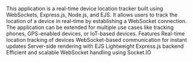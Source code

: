 This application is a real-time device location tracker built using WebSockets, Express.js, Node.js, and EJS. It allows users to track the location of a device in real-time by establishing a WebSocket connection. The application can be extended for multiple use cases like tracking phones, GPS-enabled devices, or IoT-based devices.
Features
Real-time location tracking of devices
WebSocket-based communication for instant updates
Server-side rendering with EJS
Lightweight Express.js backend
Efficient and scalable WebSocket handling using Socket.IO
